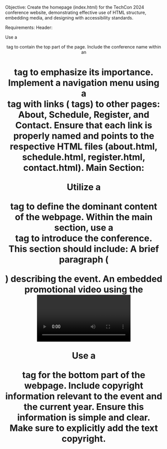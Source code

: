 Objective:
Create the homepage (index.html) for the TechCon 2024 conference website, demonstrating effective use of HTML structure, embedding media, and designing with accessibility standards.

Requirements:
Header:

Use a <header> tag to contain the top part of the page.
Include the conference name within an <h1> tag to emphasize its importance.
Implement a navigation menu using a <nav> tag with links (<a> tags) to other pages: About, Schedule, Register, and Contact. Ensure that each link is properly named and points to the respective HTML files (about.html, schedule.html, register.html, contact.html).
Main Section:

Utilize a <main> tag to define the dominant content of the webpage.
Within the main section, use a <section> tag to introduce the conference. This section should include:
A brief paragraph (<p>) describing the event.
An embedded promotional video using the <video> tag with controls enabled. Make sure the video is accessible and includes subtitles or a description if available.
Footer:

Use a <footer> tag for the bottom part of the webpage.
Include copyright information relevant to the event and the current year. Ensure this information is simple and clear. Make sure to explicitly add the text copyright.